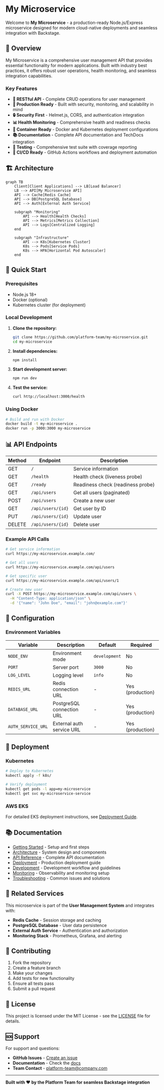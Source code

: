 # My Microservice

Welcome to **My Microservice** - a production-ready Node.js/Express microservice designed for modern cloud-native deployments and seamless integration with Backstage.

## 🎯 Overview

My Microservice is a comprehensive user management API that provides essential functionality for modern applications. Built with industry best practices, it offers robust user operations, health monitoring, and seamless integration capabilities.

### Key Features

- **🚀 RESTful API** - Complete CRUD operations for user management
- **💪 Production Ready** - Built with security, monitoring, and scalability in mind
- **🔒 Security First** - Helmet.js, CORS, and authentication integration
- **📊 Health Monitoring** - Comprehensive health and readiness checks
- **🐳 Container Ready** - Docker and Kubernetes deployment configurations
- **📚 Documentation** - Complete API documentation and TechDocs integration
- **🧪 Testing** - Comprehensive test suite with coverage reporting
- **🔄 CI/CD Ready** - GitHub Actions workflows and deployment automation

## 🏗️ Architecture

```mermaid
graph TB
    Client[Client Applications] --> LB[Load Balancer]
    LB --> API[My Microservice API]
    API --> Cache[Redis Cache]
    API --> DB[PostgreSQL Database]
    API --> Auth[External Auth Service]
    
    subgraph "Monitoring"
        API --> Health[Health Checks]
        API --> Metrics[Metrics Collection]
        API --> Logs[Centralized Logging]
    end
    
    subgraph "Infrastructure"
        API --> K8s[Kubernetes Cluster]
        K8s --> Pods[Service Pods]
        K8s --> HPA[Horizontal Pod Autoscaler]
    end
```

## 🚀 Quick Start

### Prerequisites

- Node.js 18+
- Docker (optional)
- Kubernetes cluster (for deployment)

### Local Development

1. **Clone the repository:**
   ```bash
   git clone https://github.com/platform-team/my-microservice.git
   cd my-microservice
   ```

2. **Install dependencies:**
   ```bash
   npm install
   ```

3. **Start development server:**
   ```bash
   npm run dev
   ```

4. **Test the service:**
   ```bash
   curl http://localhost:3000/health
   ```

### Using Docker

```bash
# Build and run with Docker
docker build -t my-microservice .
docker run -p 3000:3000 my-microservice
```

## 📊 API Endpoints

| Method | Endpoint | Description |
|--------|----------|-------------|
| GET | `/` | Service information |
| GET | `/health` | Health check (liveness probe) |
| GET | `/ready` | Readiness check (readiness probe) |
| GET | `/api/users` | Get all users (paginated) |
| POST | `/api/users` | Create a new user |
| GET | `/api/users/{id}` | Get user by ID |
| PUT | `/api/users/{id}` | Update user |
| DELETE | `/api/users/{id}` | Delete user |

### Example API Calls

```bash
# Get service information
curl https://my-microservice.example.com/

# Get all users
curl https://my-microservice.example.com/api/users

# Get specific user
curl https://my-microservice.example.com/api/users/1

# Create new user
curl -X POST https://my-microservice.example.com/api/users \
  -H "Content-Type: application/json" \
  -d '{"name": "John Doe", "email": "john@example.com"}'
```

## 🔧 Configuration

### Environment Variables

| Variable | Description | Default | Required |
|----------|-------------|---------|----------|
| `NODE_ENV` | Environment mode | `development` | No |
| `PORT` | Server port | `3000` | No |
| `LOG_LEVEL` | Logging level | `info` | No |
| `REDIS_URL` | Redis connection URL | - | Yes (production) |
| `DATABASE_URL` | PostgreSQL connection URL | - | Yes (production) |
| `AUTH_SERVICE_URL` | External auth service URL | - | Yes (production) |

## 🚢 Deployment

### Kubernetes

```bash
# Deploy to Kubernetes
kubectl apply -f k8s/

# Verify deployment
kubectl get pods -l app=my-microservice
kubectl get svc my-microservice-service
```

### AWS EKS

For detailed EKS deployment instructions, see [Deployment Guide](deployment.md).

## 📚 Documentation

- [Getting Started](getting-started.md) - Setup and first steps
- [Architecture](architecture.md) - System design and components
- [API Reference](api-reference.md) - Complete API documentation
- [Deployment](deployment.md) - Production deployment guide
- [Development](development.md) - Development workflow and guidelines
- [Monitoring](monitoring.md) - Observability and monitoring setup
- [Troubleshooting](troubleshooting.md) - Common issues and solutions

## 🔗 Related Services

This microservice is part of the **User Management System** and integrates with:

- **Redis Cache** - Session storage and caching
- **PostgreSQL Database** - User data persistence
- **External Auth Service** - Authentication and authorization
- **Monitoring Stack** - Prometheus, Grafana, and alerting

## 🤝 Contributing

1. Fork the repository
2. Create a feature branch
3. Make your changes
4. Add tests for new functionality
5. Ensure all tests pass
6. Submit a pull request

## 📄 License

This project is licensed under the MIT License - see the [LICENSE](LICENSE) file for details.

## 🆘 Support

For support and questions:

- **GitHub Issues** - [Create an issue](https://github.com/platform-team/my-microservice/issues)
- **Documentation** - Check the [docs](https://my-microservice.example.com/docs)
- **Team Contact** - platform-team@company.com

---

**Built with ❤️ by the Platform Team for seamless Backstage integration**